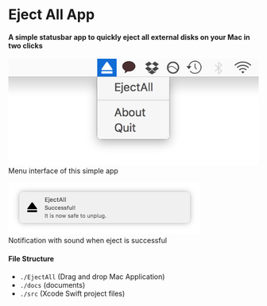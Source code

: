 # Eject All App

#### A simple statusbar app to quickly eject all external disks on your Mac in two clicks

![Alt Text](./docs/menu.png)\
Menu interface of this simple app

![Alt Text](./docs/notification.png)\
Notification with sound when eject is successful

#### File Structure
* `./EjectAll` (Drag and drop Mac Application)
* `./docs` (documents)
* `./src` (Xcode Swift project files)